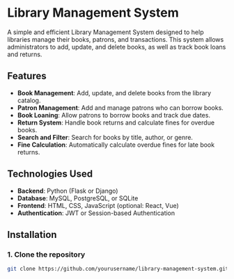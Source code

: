 # Library Management System

A simple and efficient Library Management System designed to help libraries manage their books, patrons, and transactions. This system allows administrators to add, update, and delete books, as well as track book loans and returns.

## Features

- **Book Management**: Add, update, and delete books from the library catalog.
- **Patron Management**: Add and manage patrons who can borrow books.
- **Book Loaning**: Allow patrons to borrow books and track due dates.
- **Return System**: Handle book returns and calculate fines for overdue books.
- **Search and Filter**: Search for books by title, author, or genre.
- **Fine Calculation**: Automatically calculate overdue fines for late book returns.

## Technologies Used

- **Backend**: Python (Flask or Django)
- **Database**: MySQL, PostgreSQL, or SQLite
- **Frontend**: HTML, CSS, JavaScript (optional: React, Vue)
- **Authentication**: JWT or Session-based Authentication

## Installation

### 1. Clone the repository
```bash
git clone https://github.com/yourusername/library-management-system.git
